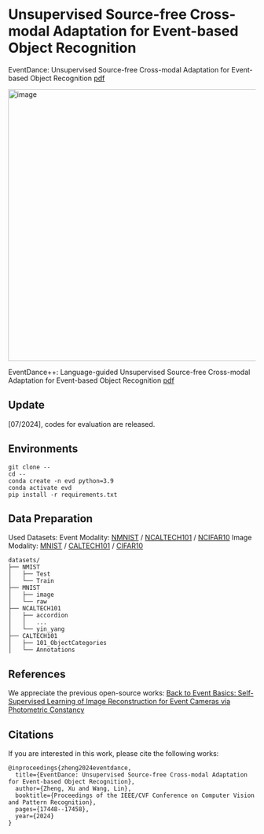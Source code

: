 # Unsupervised Source-free Cross-modal Adaptation for Event-based Object Recognition

EventDance: Unsupervised Source-free Cross-modal Adaptation for Event-based
Object Recognition [pdf](https://openaccess.thecvf.com/content/CVPR2024/papers/Zheng_EventDance_Unsupervised_Source-free_Cross-modal_Adaptation_for_Event-based_Object_Recognition_CVPR_2024_paper.pdf)

<img width="552" alt="image" src="https://github.com/user-attachments/assets/107b72de-a707-43e5-82ad-a5843a10ab28">

EventDance++: Language-guided Unsupervised Source-free Cross-modal Adaptation for Event-based Object Recognition [pdf]()

## Update
[07/2024], codes for evaluation are released.

## Environments
```
git clone --
cd --
conda create -n evd python=3.9
conda activate evd
pip install -r requirements.txt
```

## Data Preparation
Used Datasets: 
Event Modality: [NMNIST]() / [NCALTECH101]() / [NCIFAR10]() 
Image Modality: [MNIST]() / [CALTECH101]() / [CIFAR10]() 
```
datasets/
├── NMIST
│   ├── Test
│   └── Train
├── MNIST
│   ├── image
│   └── raw
├── NCALTECH101
│   ├── accordion
│   │   ...
│   └── yin_yang
├── CALTECH101
│   ├── 101_ObjectCategories
│   └── Annotations
```

## References
We appreciate the previous open-source works: [Back to Event Basics: Self-Supervised Learning of Image Reconstruction for Event Cameras via Photometric Constancy](https://openaccess.thecvf.com/content/CVPR2021/papers/Paredes-Valles_Back_to_Event_Basics_Self-Supervised_Learning_of_Image_Reconstruction_for_CVPR_2021_paper.pdf)

## Citations
If you are interested in this work, please cite the following works: 
```
@inproceedings{zheng2024eventdance,
  title={EventDance: Unsupervised Source-free Cross-modal Adaptation for Event-based Object Recognition},
  author={Zheng, Xu and Wang, Lin},
  booktitle={Proceedings of the IEEE/CVF Conference on Computer Vision and Pattern Recognition},
  pages={17448--17458},
  year={2024}
}
```
